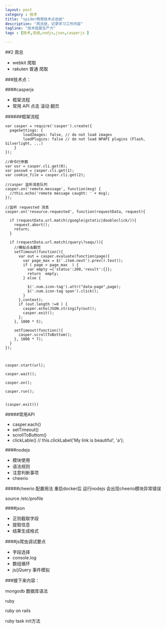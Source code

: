 ```yaml
---
layout: post
category : 技术
title: "spider两周技术点总结"
description: "周总结，记录学习工作内容"
tagline: "技术就是生产力"
tags : [技术,总结,nodjs,json,casperjs ]

---
```


##2 周总

- webkit 爬取
- rakuten 普通 爬取

###技术点：

####casperjs

- 框架流程
- 常用 API 点击 滚动 翻页



######框架流程
```
var casper = require('casper').create({
  pageSettings: {
        loadImages: false, // do not load images
        loadPlugins: false // do not load NPAPI plugins (Flash, Silverlight, ...)
    }
});

//命令行参数
var usr = casper.cli.get(0);
var passwd = casper.cli.get(1);
var cookie_file = casper.cli.get(2);

//casper 监听消息队列
casper.on('remote.message', function(msg) {
  //this.echo('remote message caught: ' + msg);
});

//监听 requested 消息
casper.on('resource.requested', function(requestData, request){

  if (requestData.url.match(/google|gstatic|doubleclick/)){
    request.abort();
    return;
  }

  if (requestData.url.match(/query\?seqs/)){
    //模拟点击翻页
    setTimeout(function(){
      var out = casper.evaluate(function(page){
        var page_max = $('.item.next').prev().text();
        if ( page > page_max  ) {
          var empty ={'status':200,'result':{}};
          return  empty;
        } else {

          $('.num.icon-tag').attr("data-page",page);
          $('.num.icon-tag span').click();
        }
      },context);
      if (out.length !=0 ) {
        casper.echo(JSON.stringify(out));
        casper.exit();
      };
    }, 1000 * 5);

    setTimeout(function(){
      casper.scrollToBottom();
    }, 1000 * 7);
  }
});



casper.start(url);

casper.wait();

casper.on();

casper.run();


(casper.exit())

```

#####常用API
- casper.each()
- setTimeout()
- scrollToButtom()
- clickLable() // this.clickLabel('My link is beautiful', 'a');


####nodejs

- 模块使用
- 语法规则
- 注意判断事项
- cheerio

#####cheerio 配置用法
重启docker后 运行nodejs 会出现cheerio模块异常错误

source /etc/profile




####json

- 正则截取字段
- 提取信息 
- 结果生成格式

####js爬虫调试要点

- 字段选择
- console.log
- 数组循环
- js/jQuery 事件模拟

###接下来内容：

mongodb 数据库语法

ruby

ruby on rails

ruby task init方法
